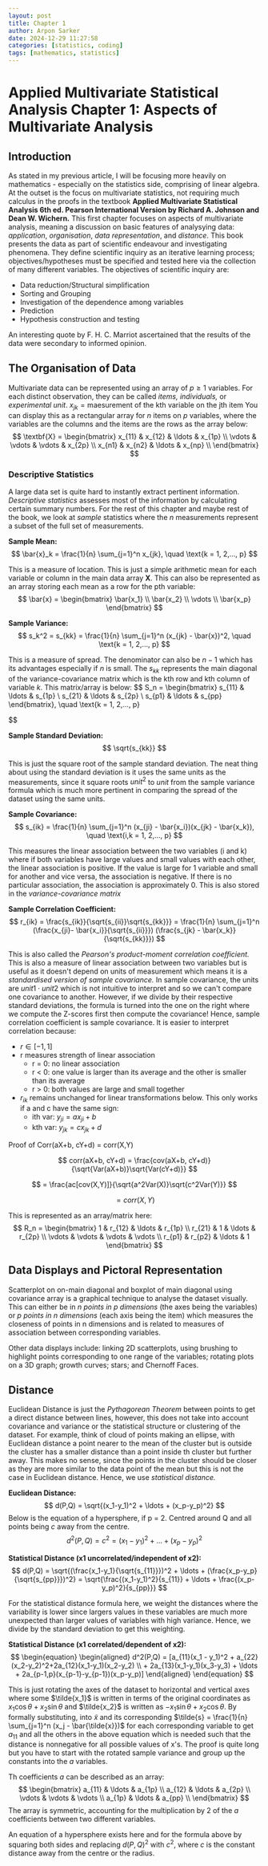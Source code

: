 ```yaml
---
layout: post
title: Chapter 1
author: Arpon Sarker
date: 2024-12-29 11:27:58
categories: [statistics, coding]
tags: [mathematics, statistics]
---
```


# Applied Multivariate Statistical Analysis Chapter 1: Aspects of Multivariate Analysis

## Introduction
As stated in my previous article, I will be focusing more heavily on mathematics - especially on the statistics side, comprising of linear algebra. At the outset is the focus on multivariate statistics, not requiring much calculus in the proofs in the textbook **Applied Multivariate Statistical Analysis 6th ed. Pearson International Version by Richard A. Johnson and Dean W. Wichern.** This first chapter focuses on aspects of multivariate analysis, meaning a discussion on basic features of analysying data: *application*, *organisation*, *data representation*, and *distance*. This book presents the data as part of scientific endeavour and investigating phenomena. They define scientific inquiry as an iterative learning process; objectives/hypotheses must be specified and tested here via the collection of many different variables. The objectives of scientific inquiry are:

- Data reduction/Structural simplification
- Sorting and Grouping
- Investigation of the dependence among variables
- Prediction
- Hypothesis construction and testing

An interesting quote by F. H. C. Marriot ascertained that the results of the data were secondary to informed opinion.

## The Organisation of Data
Multivariate data can be represented using an array of $p \ge 1$ variables. For each distinct observation, they can be called *items, individuals,* or *experimental unit*. $x_{jk} = \text{maesurement of the kth variable on the jth item}$ You can display this as a rectangular array for $n$ items on $p$ variables, where the variables are the columns and the items are the rows as the array below:
$$
\textbf{X} = \begin{bmatrix} x_{11} & x_{12} & \ldots & x_{1p} \\ 
                             \vdots & \vdots & \vdots & x_{2p} \\ 
                             x_{n1} & x_{n2} & \ldots & x_{np} \\ \end{bmatrix}
$$

### Descriptive Statistics
A large data set is quite hard to instantly extract pertinent information. *Descriptive statistics* assesses most of the information by calculating certain summary numbers. For the rest of this chapter and maybe rest of the book, we look at *sample* statistics where the $n$ measurements represent a subset of the full set of measurements.

**Sample Mean:**
$$
\bar{x}_k = \frac{1}{n} \sum_{j=1}^n x_{jk}, \quad \text{k = 1, 2,..., p}
$$

This is a measure of location. This is just a simple arithmetic mean for each variable or column in the main data array $\textbf{X}$. This can also be represented as an array storing each mean as a row for the pth variable: 
$$
\bar{x} = \begin{bmatrix} \bar{x_1} \\ \bar{x_2} \\ \vdots \\ \bar{x_p} \end{bmatrix}
$$

**Sample Variance:**
$$
s_k^2 = s_{kk} = \frac{1}{n} \sum_{j=1}^n (x_{jk} - \bar{x})^2, \quad \text{k = 1, 2,..., p}
$$

This is a measure of spread. The denominator can also be $n-1$ which has its advantages especially if $n$ is small. The $s_{kk}$ represents the main diagonal of the variance-covariance matrix which is the kth row and kth column of variable $k$. This matrix/array is below:
$$
S_n = \begin{bmatrix} s_{11} & \ldots & s_{1p} \\
                      s_{21} & \ldots & s_{2p} \\
                      s_{p1} & \ldots & s_{pp} \end{bmatrix}, \quad \text{k = 1, 2,..., p}

$$


**Sample Standard Deviation:**
$$
\sqrt{s_{kk}}
$$

This is just the square root of the sample standard deviation. The neat thing about using the standard deviation is it uses the same units as the measurements, since it square roots $unit^2$ to $unit$ from the sample variance formula which is much more pertinent in comparing the spread of the dataset using the same units. 

**Sample Covariance:**
$$
s_{ik} = \frac{1}{n} \sum_{j=1}^n (x_{ji} - \bar{x_i})(x_{jk} - \bar{x_k}), \quad \text{i,k = 1, 2,..., p}
$$

This measures the linear association between the two variables (i and k) where if both variables have large values and small values with each other, the linear association is positive. If the value is large for 1 variable and small for another and vice versa, the association is negative. If there is no particular association, the association is approximately 0. This is also stored in the *variance-covariance matrix*

**Sample Correlation Coefficient:**
$$
r_{ik} = \frac{s_{ik}}{\sqrt{s_{ii}}\sqrt{s_{kk}}} = \frac{1}{n} \sum_{j=1}^n (\frac{x_{ji}- \bar{x_i}}{\sqrt{s_{ii}}}) (\frac{s_{jk} - \bar{x_k}}{\sqrt{s_{kk}}})
$$

This is also called the *Pearson's product-moment correlation coefficient.* This is also a measure of linear association between two variables but is useful as it doesn't depend on units of measurement which means it is a *standardised version of sample covariance.* In sample covariance, the units are $unit1 \cdot unit2$ which is not intuitive to interpret and so we can't compare one covariance to another. However, if we divide by their respective standard deviations, the formula is turned into the one on the right where we compute the Z-scores first then compute the covariance! Hence, sample correlation coefficient is sample covariance. It is easier to interpret correlation because:

- $r \in [-1,1]$
- r measures strength of linear association
    - r = 0: no linear association
    - r < 0: one value is larger than its average and the other is smaller than its average
    - r > 0: both values are large and small together
- $r_{ik}$ remains unchanged for linear transformations below. This only works if a and c have the same sign: 
    - ith var: $y_{ji} = ax_{ji} + b$
    - kth var: $y_{jk} = cx_{jk} + d$

Proof of Corr(aX+b, cY+d) = corr(X,Y)

$$
corr(aX+b, cY+d) = \frac{cov(aX+b, cY+d)}{\sqrt{Var(aX+b)}\sqrt{Var(cY+d)}} 
$$

$$
= \frac{ac[cov(X,Y)]}{\sqrt{a^2Var(X)}\sqrt{c^2Var(Y)}}
$$

$$
= corr(X,Y)
$$

This is represented as an array/matrix here:
$$
R_n = \begin{bmatrix} 1 & r_{12} & \ldots & r_{1p} \\
                      r_{21} & 1 & \ldots & r_{2p} \\
                      \vdots & \vdots & \vdots &  \vdots \\
                      r_{p1} & r_{p2} & \ldots & 1 \end{bmatrix}
$$

## Data Displays and Pictoral Representation

Scatterplot on on-main diagonal and boxplot of main diagonal using covariance array is a graphical technique to analyse the dataset visually. This can either be in *n points in p dimensions* (the axes being the variables) or *p points in n dimensions* (each axis being the item) which measures the closeness of points in n dimensions and is related to measures of association between corresponding variables. 

Other data displays include: linking 2D scatterplots, using brushing to highlight points corresponding to one range of the variables; rotating plots on a 3D graph; growth curves; stars; and Chernoff Faces.

## Distance
Euclidean Distance is just the *Pythagorean Theorem* between points to get a direct distance between lines, however, this does not take into account covariance and variance or the statistical structure or clustering of the dataset. For example, think of cloud of points making an ellipse, with Euclidean distance a point nearer to the mean of the cluster but is outside the cluster has a smaller distance than a point inside th cluster but further away. This makes no sense, since the points in the cluster should be closer as they are more similar to the data point of the mean but this is not the case in Euclidean distance. Hence, we use *statistical distance.*

**Euclidean Distance:**
$$
d(P,Q) = \sqrt{(x_1-y_1)^2 + \ldots + (x_p-y_p)^2}
$$
Below is the equation of a hypersphere, if p = 2. Centred around Q and all points being $c$ away from the centre.
$$
d^2(P,Q) = c^2 =  (x_1-y_1)^2 + \ldots + (x_p-y_p)^2
$$

**Statistical Distance (x1 uncorrelated/independent of x2):**
$$
d(P,Q) = \sqrt{(\frac{x_1-y_1}{\sqrt{s_{11}}})^2 + \ldots + (\frac{x_p-y_p}{\sqrt{s_{pp}}})^2} = \sqrt{\frac{(x_1-y_1)^2}{s_{11}} + \ldots + \frac{(x_p-y_p)^2}{s_{pp}}}
$$

For the statistical distance formula here, we weight the distances where the variability is lower since largers values in these variables are much more unexpected than larger values of variables with high variance. Hence, we divide by the standard deviation to get this weighting. 

**Statistical Distance (x1 correlated/dependent of x2):**
$$
\begin{equation}
\begin{aligned}
d^2(P,Q) = [a_{11}(x_1 - y_1)^2 + a_{22}(x_2-y_2)^2+2a_{12}(x_1-y_1)(x_2-y_2) \\ 
                + 2a_{13}(x_1-y_1)(x_3-y_3) + \ldots + 2a_{p-1,p}(x_{p-1}-y_{p-1})(x_p-y_p)]
\end{aligned}
\end{equation}
$$

This is just rotating the axes of the dataset to horizontal and vertical axes where some $\tilde{x_1}$ is written in terms of the original coordinates as $x_1 \cos{\theta} + x_2 \sin{\theta}$ and $\tilde{x_2}$ is written as $-x_1 \sin{\theta} + x_2 \cos{\theta}$. By formally substituting, into $\tilde{x}$ and its corresponding $\tilde{s} = \frac{1}{n} \sum_{j=1}^n (x_j - \bar{\tilde{x}})$  for each corresponding variable to get $a_{11}$ and all the others in the above equation which is needed such that the distance is nonnegative for all possible values of x's. The proof is quite long but you have to start with the rotated sample variance and group up the constants into the $a$ variables.

Th coefficients $a$ can be described as an array:
$$
\begin{bmatrix}
a_{11} & \ldots & a_{1p} \\
a_{12} & \ldots & a_{2p} \\
\vdots & \vdots & \vdots \\
a_{1p} & \ldots & a_{pp} \\
\end{bmatrix}
$$
The array is symmetric, accounting for the multiplication by 2 of the $a$ coefficients between two different variables.

An equation of a hypersphere exists here and for the formula above by squaring both sides and replacing $d(P,Q)^2$ with $c^2$, where $c$ is the constant distance away from the centre or the radius.
